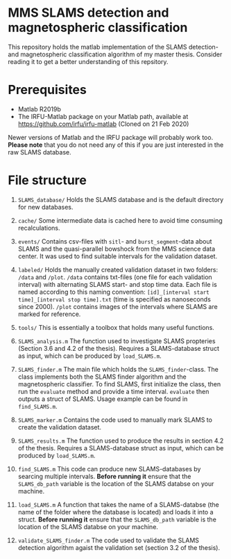# MMS SLAMS detection and magnetospheric classification

This repository holds the matlab implementation of the SLAMS detection- and magnetospheric classification algorithm of my master thesis. Consider reading it to get a better understanding of this repsitory.

# Prerequisites
* Matlab R2019b
* The IRFU-Matlab package on your Matlab path, available at https://github.com/irfu/irfu-matlab (Cloned on 21 Feb 2020)

Newer versions of Matlab and the IRFU package will probably work too. **Please note** that you do not need any of this if you are just interested in the raw SLAMS database.

# File structure

1. ``SLAMS_database/`` Holds the SLAMS database and is the default directory for new databases.

2. ``cache/`` Some intermediate data is cached here to avoid time consuming recalculations.

3. ``events/`` Contains csv-files with ``sitl``- and ``burst_segment``-data about SLAMS and the quasi-parallel bowshock from the MMS science data center. It was used to find suitable intervals for the validation dataset.

4. ``labeled/`` Holds the manually created validation dataset in two folders: ``/data`` and ``/plot``. ``/data`` contains txt-files (one file for each validation interval) with alternating SLAMS start- and stop time data. Each file is named according to this naming convention: ``[id]_[interval start time]_[interval stop time].txt`` (time is specified as nanoseconds since 2000). ``/plot`` contains images of the intervals where SLAMS are marked for reference.

5. ``tools/`` This is essentially a toolbox that holds many useful functions.

6. ``SLAMS_analysis.m`` The function used to investigate SLAMS propteries (Section 3.6 and 4.2 of the thesis). Requires a SLAMS-database struct as input, which can be produced by ``load_SLAMS.m``.

7. ``SLAMS_finder.m`` The main file which holds the ``SLAMS_finder``-class. The class implements both the SLAMS finder algorithm and the magnetospheric classifier. To find SLAMS, first initialize the class, then run the ``evaluate`` method and provide a time interval. ``evaluate`` then outputs a struct of SLAMS. Usage example can be found in ``find_SLAMS.m``.

8. ``SLAMS_marker.m`` Contains the code used to manually mark SLAMS to create the validation dataset.

9. ``SLAMS_results.m`` The function used to produce the results in section 4.2 of the thesis. Requires a SLAMS-database struct as input, which can be produced by ``load_SLAMS.m``.

10. ``find_SLAMS.m`` This code can produce new SLAMS-databases by searcing multiple intervals. **Before running it** ensure that the ``SLAMS_db_path`` variable is the location of the SLAMS databse on your machine.

11. ``load_SLAMS.m`` A function that takes the name of a SLAMS-databse (the name of the folder where the database is located) and loads it into a struct. **Before running it** ensure that the ``SLAMS_db_path`` variable is the location of the SLAMS databse on your machine.

12. ``validate_SLAMS_finder.m`` The code used to validate the SLAMS detection algorithm agaist the validation set (section 3.2 of the thesis).

